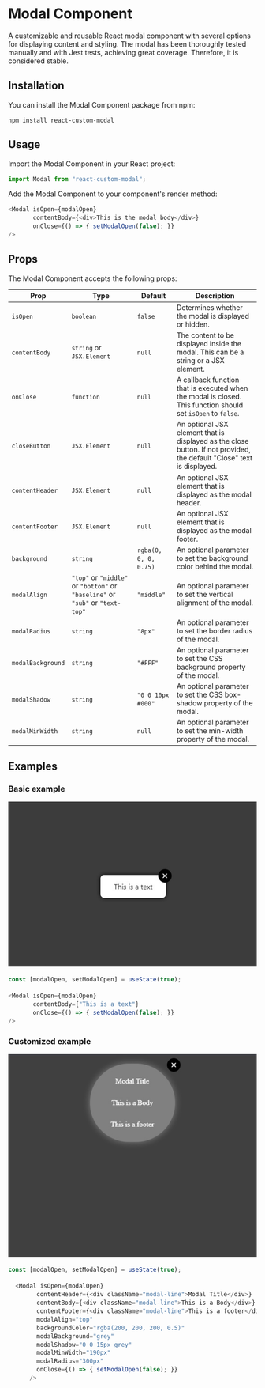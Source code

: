 

# Modal Component

A customizable and reusable React modal component with several options for displaying content and styling.
The modal has been thoroughly tested manually and with Jest tests, achieving great coverage. Therefore, it is considered stable.

## Installation

You can install the Modal Component package from npm:

```
npm install react-custom-modal
```

## Usage

Import the Modal Component in your React project:

```javascript
import Modal from "react-custom-modal";
```

Add the Modal Component to your component's render method:

```javascript
<Modal isOpen={modalOpen}
       contentBody={<div>This is the modal body</div>}
       onClose={() => { setModalOpen(false); }}
/>
```

## Props

The Modal Component accepts the following props:

| Prop               | Type                      | Default | Description                                                                                                                                |
| ------------------| -------------------------| ------- | ------------------------------------------------------------------------------------------------------------------------------------------ |
| `isOpen`           | `boolean`                 | `false` | Determines whether the modal is displayed or hidden.                                                                                      |
| `contentBody`      | `string` or `JSX.Element` | `null`  | The content to be displayed inside the modal. This can be a string or a JSX element.                                                        |
| `onClose`          | `function`                | `null`  | A callback function that is executed when the modal is closed. This function should set `isOpen` to `false`.                               |
| `closeButton`      | `JSX.Element`             | `null`  | An optional JSX element that is displayed as the close button. If not provided, the default "Close" text is displayed.                   |
| `contentHeader`    | `JSX.Element`             | `null`  | An optional JSX element that is displayed as the modal header.                                                                             |
| `contentFooter`    | `JSX.Element`             | `null`  | An optional JSX element that is displayed as the modal footer.                                                                             |
| `background`       | `string`                  | `rgba(0, 0, 0, 0.75)` | An optional parameter to set the background color behind the modal.                                                               |
| `modalAlign`       | `"top"` or `"middle"` or `"bottom"` or `"baseline"` or `"sub"` or `"text-top"` | `"middle"` | An optional parameter to set the vertical alignment of the modal.                                                                     |
| `modalRadius`      | `string`                  | `"8px"` | An optional parameter to set the border radius of the modal.                                                                             |
| `modalBackground`  | `string`                  | `"#FFF"` | An optional parameter to set the CSS background property of the modal.                                                                   |
| `modalShadow`      | `string`                  | `"0 0 10px #000"` | An optional parameter to set the CSS box-shadow property of the modal.                                                            |
| `modalMinWidth`    | `string`                  | `null` | An optional parameter to set the min-width property of the modal.                                                                        |

## Examples

### Basic example

<img src="https://github.com/Jerome-Marichez/react-modal/blob/main/example1.jpg">

```javascript
const [modalOpen, setModalOpen] = useState(true);

<Modal isOpen={modalOpen}
       contentBody={"This is a text"}
       onClose={() => { setModalOpen(false); }}
/>
```

### Customized example

<img src="https://github.com/Jerome-Marichez/react-modal/blob/main/example2.jpg">

```javascript
const [modalOpen, setModalOpen] = useState(true);

  <Modal isOpen={modalOpen}
        contentHeader={<div className="modal-line">Modal Title</div>}
        contentBody={<div className="modal-line">This is a Body</div>}
        contentFooter={<div className="modal-line">This is a footer</div>}
        modalAlign="top"
        backgroundColor="rgba(200, 200, 200, 0.5)"
        modalBackground="grey"
        modalShadow="0 0 15px grey"
        modalMinWidth="190px"
        modalRadius="300px"
        onClose={() => { setModalOpen(false); }}
      />
 ```
